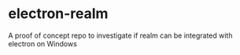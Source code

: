 # electron-realm 
A proof of concept repo to investigate if realm can be integrated with electron on Windows
